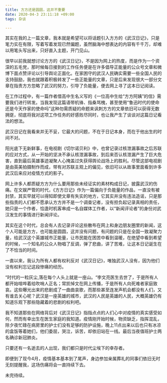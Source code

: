 ```yaml
---
title: 方方还是圆圆，这并不重要
date: 2020-04-3 23:11:18 +09:00
tags: 杂谈

---
```


其实在我的上一篇文章，我本就是希望可以将话题引入方方的《武汉日记》，只是笔力实在有限，写着写着发现已然偏题，虽然脑海中想表达的内容有千千万，却难以用笔头写出来，只好直入主题，开门见山。

很早以前我就想讨论方方的《武汉日记》，不是因为网上的热度，而是作为一个资深的五毛党，那时候每日接到的工作任务便是在许多倡导正能量的公众号文章和微博下面点赞评论以引导舆论正面化。在家困守的武汉人民确实需要一些全国人民的支持鼓励，我也就跟着积极转发了一些正能量的文章，只是后来发现很大一部分文章在指责方方忽略了武汉的努力，引导了负能量，便去网上寻了这本日记阅读。

在工作过程中，有一篇作者借高中生名义写的《一位高中生给“方方阿姨”的信》需要我们进行转发。当我发现这篇语带机锋、指桑骂槐，甚至使用“鲁迅时代的使命还是今天作家的使命吗”这种勿需质疑的命题来讽刺方方的文章依旧可以获得无数拥趸，彻底将我对这项工作任务的好感败尽同时，也让我产生了谈谈对这篇日记看法的想法。

武汉日记在我看来并无不妥，它最大的问题，不在于日记本身，而在于他出生的时间不对。

阳光底下无新鲜事，在电视剧《切尔诺贝利》中，也曾记录过核泄漏事故之后苏联的应对方式，从一开始的坚决不承认核泄漏事故，到后来否认核泄漏产生了巨大危害，直到最后英雄事迹凝聚人心掩盖过失获得舆论战场上的胜利。尽管这部电视剧是由英美拍摄制作而成，带有对苏联主观上的偏见，依旧可以从故事里面看到许多武汉后来应对疫情方式的影子。

网上许多人都质疑方方为什么要用那些未经证实的素材构成日记，披露武汉的伤痛。在文娱严管的时代，《方方日记》作为一篇偏向于负能量的作品，一直没有被封禁，其实早就可以得知即使文章有失实的地方，它其实并没有违法造谣，只是那些指责的人们都不愿承认方方并不是一个调查记者，没有担负起记录真相的责任，她只是一个作者，恰逢时机客串成一名自媒体工作者，以“新闻评论者”的身份对武汉发生的事情进行新闻评论。

其实在这个时代，总会有人去记录评论这些散布在网上和身边朋友圈里的新闻，这个人可能是方方，也可能是圆圆，这并没有问题，有问题的只是在全国一致凝聚力量，给武汉这个英雄城市正能量，让市民能在困苦中看到温暖，在绝望中看到希望的时候，一个知名的公众人物唱了反调，弹了悲曲，讲了苦难，让这本日记诞生在了不恰当的时间。

一直以来，我认为所有人都有权利反对《武汉日记》，唯独武汉人没有，因为他们没有权利忘记这段惨痛的经历。

“时代的一粒灰尘,落在每个人头上就是一座山。“李文亮医生去世了，于是所有人都开始喧哗着给吹哨人正名；常凯悼文在网上传播，于是所有人向死难者家庭致哀。这些曝光出来的悲剧成了一曲曲哀歌，而那些甚至连发声机会都没有人们，又有谁去关心呢？武汉是一座英雄的城市，武汉的人民是英雄的人民，大概英雄仍有知道乐观下那些隐藏着的悲剧的权利吧。

我不知道那些在网络背后对《武汉日记》指指点点的人们心中对疫情的真实感受如何，然而有幸出生在医生家庭的我知道。疫情刚开始时候，物资缺乏，指挥混乱，除夕夜忙碌在病房里的护士们没有足够的防护设施，晚上11点出来以后也只有冰凉的盒饭等着她们，他们委屈，哭泣，诉苦，却依旧站在一线。最后当夜值班护士两名确诊新冠肺炎。

只要还有一名逝去的人出现，我们都只是时代尘埃下的幸存者。

即便到了现今4月，疫情基本基本到了尾声，身边参加亲属葬礼的同事们依旧无时无刻提醒我，这场伤痛将会一直持续下去。

未完待续。











